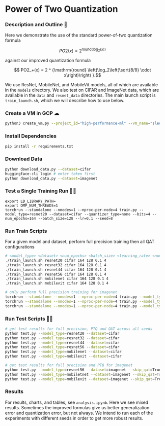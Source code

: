 # Power of Two Quantization

### Description and Outline 📐

Here we demonstrate the use of the standard power-of-two quantization formula

$$ PO2(x) = 2 ^ {\mathrm{round} (\log_2(x))} $$

against our improved quantization formula

$$ PO2_+(x) = 2 ^ {\mathrm{round} \left(\log_2\left(\sqrt{8/9} \cdot x\right)\right) }.$$

We use ResNet, MobileNet, and MobileVit models, all of which are available in the `models` 
directory. We also test on CIFAR and ImageNet data, which are available in the `data` and `resnet_data`
directories. The main launch script is `train_launch.sh`, which we will describe how to use below. 


### Create a VM in GCP ☁︎

```bash
python3 create_vm.py --project_id="high-performance-ml" --vm_name="sleds" --disk_size=100 --gpu_type="nvidia-tesla-t4" --gpu_count=4 --machine_type="n1-standard-8"
```

### Install Dependencies

```bash
pip install -r requirements.txt
```

### Download Data

```bash
python download_data.py --dataset=cifar
huggingface-cli login # enter token first
python download_data.py --dataset=imagenet
```

### Test a Single Training Run 🏃‍♂️

```
export LD_LIBRARY_PATH=
export OMP_NUM_THREADS=1
torchrun --standalone --nnodes=1 --nproc-per-node=4 train.py --model_type=resnet20 --dataset=cifar --quantizer_type=none --bits=4 --num_epochs=164 --batch_size=128 --lr=0.1 --seed=8
```

### Run Train Scripts

For a given model and dataset, perform full precision training then all QAT configurations

```bash
# <model_type> <dataset> <num_epochs> <batch_size> <learning_rate> <num_gpus>
./train_launch.sh resnet20 cifar 164 128 0.1 4
./train_launch.sh resnet32 cifar 164 128 0.1 4
./train_launch.sh resnet44 cifar 164 128 0.1 4
./train_launch.sh resnet56 cifar 164 128 0.1 4
./train_launch.sh mobilenet cifar 164 128 0.1 4
./train_launch.sh mobilevit cifar 164 128 0.1 4

# only perform full precision training for imagenet
torchrun --standalone --nnodes=1 --nproc-per-node=4 train.py --model_type=resnet56 --dataset=imagenet --quantizer_type=none --bits=4 --num_epochs=164 --batch_size=128 --lr=0.1 --seed=8
torchrun --standalone --nnodes=1 --nproc-per-node=4 train.py --model_type=mobilenet --dataset=imagenet --quantizer_type=none --bits=4 --num_epochs=164 --batch_size=128 --lr=0.1 --seed=8
torchrun --standalone --nnodes=1 --nproc-per-node=4 train.py --model_type=mobilevit --dataset=imagenet --quantizer_type=none --bits=4 --num_epochs=164 --batch_size=128 --lr=0.1 --seed=8
```

### Run Test Scripts 👨‍💻

```bash
# get test results for full precision, PTQ and QAT across all seeds
python test.py --model_type=resnet20 --dataset=cifar
python test.py --model_type=resnet32 --dataset=cifar
python test.py --model_type=resnet44 --dataset=cifar
python test.py --model_type=resnet56 --dataset=cifar
python test.py --model_type=mobilenet --dataset=cifar
python test.py --model_type=mobilevit --dataset=cifar

# get test results for full precision and PTQ for imagenet
python test.py --model_type=resnet56 --dataset=imagenet --skip_qat=True
python test.py --model_type=mobiletnet --dataset=imagenet --skip_qat=True
python test.py --model_type=mobilevit --dataset=imagenet --skip_qat=True
```

### Results

For results, charts, and tables, see `analysis.ipynb`. Here we see mixed results.
Sometimes the improved formulas give us better generalization error and quantization error,
but not always. We intend to run each of the experiments with different seeds in order 
to get more robust results. 
